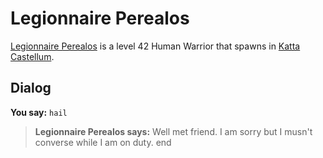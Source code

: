# Legionnaire Perealos



[Legionnaire Perealos](/npc/160362) is a level 42 Human Warrior that spawns in [Katta Castellum](/zone/160).



## Dialog

**You say:** `hail`



>**Legionnaire Perealos says:** Well met friend. I am sorry but I musn't converse while I am on duty.
end
